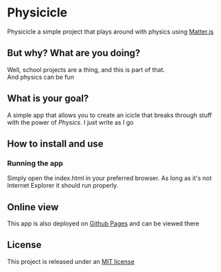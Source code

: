 # Physicicle
Physicicle a simple project that plays around with physics using [Matter.js](https://brm.io/matter-js/)

## But why? What are you doing?
Well, school projects are a thing, and this is part of that.\
And physics can be fun

## What is your goal?
A simple app that allows you to create an icicle that breaks through stuff with the power of *Physics*.
I just write as I go

## How to install and use

### Running the app
Simply open the index.html in your preferred browser. As long as it's not Internet Explorer it should run properly.

## Online view
This app is also deployed on [Github Pages](https://kwandes.github.io/physicicle/src/index.html) and can be viewed there

## License
This project is released under an [MIT license](LICENSE.md)